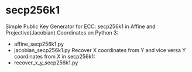 # secp256k1
Simple Public Key Generator for ECC: secp256k1 in Affine and Projective(Jacobian) Coordinates on Python 3:
- affine_secp256k1.py
- jacobian_secp256k1.py
Recover X coordinates from Y and vice versa Y coordinates from X in secp256k1:
- recover_x_y_secp256k1.py
